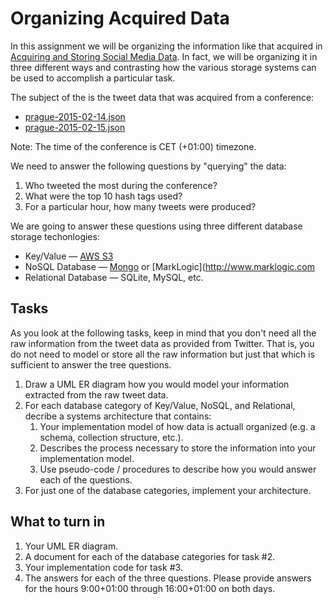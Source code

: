 # Organizing Acquired Data #

In this assignment we will be organizing the information like that acquired in 
[Acquiring and Storing Social Media Data](../tweet-acquisition).  In fact, 
we will be organizing it in three different ways and contrasting how the various 
storage systems can be used to accomplish a particular task.

The subject of the is the tweet data that was acquired from a conference:

  * [prague-2015-02-14.json](prague-2015-02-14.json)
  * [prague-2015-02-15.json](prague-2015-02-15.json)
  
Note: The time of the conference is CET (+01:00) timezone.
  
We need to answer the following questions by "querying" the data:

 1. Who tweeted the most during the conference?
 2. What were the top 10 hash tags used?
 3. For a particular hour, how many tweets were produced?

We are going to answer these questions using three different database storage techonlogies:

  * Key/Value — [AWS S3](http://aws.amazon.com/s3/)
  * NoSQL Database — [Mongo](https://www.mongodb.org) or [MarkLogic](http://www.marklogic.com
  * Relational Database — SQLite, MySQL, etc.
  
## Tasks ##

As you look at the following tasks, keep in mind that you don't need all the raw information from the tweet
data as provided from Twitter.  That is, you do not need to model or store all the raw information but just
that which is sufficient to answer the tree questions.

  1. Draw a UML ER diagram how you would model your information extracted from the raw tweet data.
  2. For each database category of Key/Value, NoSQL, and Relational, decribe a systems architecture that contains:
     1. Your implementation model of how data is actuall organized (e.g. a schema, collection structure, etc.).
     2. Describes the process necessary to store the information into your implementation model.
     3. Use pseudo-code / procedures to describe how you would answer each of the questions.
  3. For just one of the database categories, implement your architecture.

## What to turn in ## 

1. Your UML ER diagram.
2. A document for each of the database categories for task #2.
3. Your implementation code for task #3.
4. The answers for each of the three questions.  Please provide answers for the hours 9:00+01:00 through 16:00+01:00 on both days.